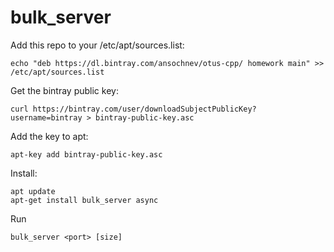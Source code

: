 # bulk_server

Add this repo to your /etc/apt/sources.list:
```
echo "deb https://dl.bintray.com/ansochnev/otus-cpp/ homework main" >> /etc/apt/sources.list
```

Get the bintray public key:
```
curl https://bintray.com/user/downloadSubjectPublicKey?username=bintray > bintray-public-key.asc
```

Add the key to apt:
```
apt-key add bintray-public-key.asc
```

Install:
```
apt update
apt-get install bulk_server async
```

Run
```
bulk_server <port> [size]
```
